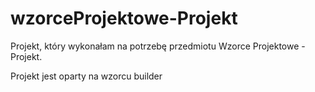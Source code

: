 # wzorceProjektowe-Projekt
Projekt, który wykonałam na potrzebę przedmiotu Wzorce Projektowe - Projekt. 

Projekt jest oparty na wzorcu builder 
